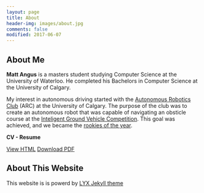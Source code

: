 ```yaml
---
layout: page
title: About
header-img: images/about.jpg
comments: false
modified: 2017-06-07
---
```


## About Me

**Matt Angus** is a masters student studying Computer Science at the University of Waterloo. He completed his Bachelors in Computer Science at the University of Calgary.

My interest in autonomous driving started with the [Autonomous Robotics Club](https://www.facebook.com/uofcrobotics/) (ARC) at the University of Calgary. The purpose of the club was to create an autonomous robot that was capable of navigating an obsticle course at the [Inteligent Ground Vehicle Competition](http://www.igvc.org/). This goal was achieved, and we became the [rookies of the year](http://www.igvc.org/results/r2016.pdf).

**CV - Resume**

<div markdown="0">
    <a href="{{ site.url }}/CV/" class="btn btn-info">View HTML</a>
    <a href="{{ site.url }}/downloads/CV.pdf" class="btn btn-success">Download PDF</a>
</div>

## About This Website

This website is is powerd by [LYX Jekyll theme](http://liuyxpp.github.io/)